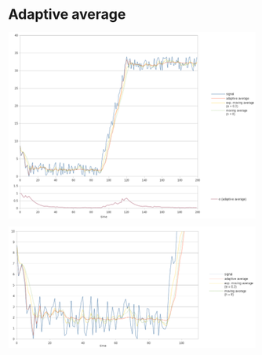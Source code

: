 Adaptive average
================

<a href="img/overview.png"><img
  src="img/overview.png"
  alt="Graph showing a signal
       and different types of moving averages" /></a>

<a href="img/zoom.png"><img
  src="img/zoom.png"
  alt="Graph showing a signal
       and different types of moving averages (zoomed in)" /></a>
